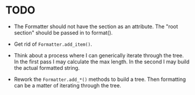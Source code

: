 TODO
====

* The Formatter should not have the section as an attribute.
  The "root section" should be passed in to format().
* Get rid of `Formatter.add_item()`.
* Think about a process where I can generically iterate through the tree.
  In the first pass I may calculate the max length.  In the second
  I may build the actual formatted string.

* Rework the `Formatter.add_*()` methods to build a tree.
  Then formatting can be a matter of iterating through the tree.